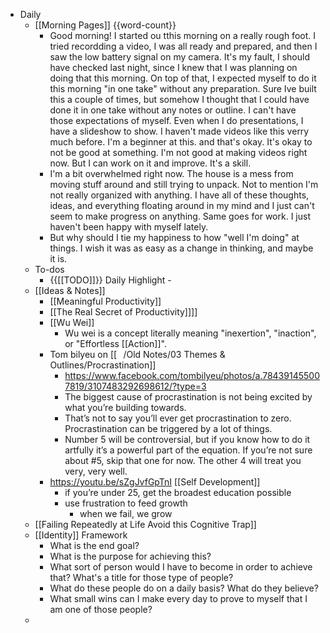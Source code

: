 - Daily
    - [[Morning Pages]] {{word-count}}
        - Good morning! I started ou tthis morning on a really rough foot. I tried recordding a video, I was all ready and prepared, and then I saw the low battery signal on my camera. It's my fault, I should have checked last night, since I knew that I was planning on doing that this morning. On top of that, I expected myself to do it this morning "in one take" without any preparation. Sure Ive built this a couple of times,  but somehow I thought that I could have done it in one take without any notes or outline. I can't have those expectations of myself. Even when I do presentations, I have a slideshow to show. I haven't made videos like this verry much before. I'm a beginner at this. and that's okay. It's okay to not be good at something. I'm not good at making videos right now. But I can work on it and improve. It's a skill. 
        - I'm a bit overwhelmed right now. The house is a mess from moving stuff around and still trying to unpack. Not to mention I'm not really organized with anything. I have all of these thoughts, ideas, and everything floating around in my mind and I just can't seem to make progress on anything. Same goes for work. I just haven't been happy with myself lately.
        - But why should I tie my happiness to how "well I'm doing" at things. I wish it was as easy as a change in thinking, and maybe it is. 
    - To-dos
        - {{[[TODO]]}} Daily Highlight - 
    - [[Ideas & Notes]]
        - [[Meaningful Productivity]] 
        - [[The Real Secret of Productivity]]]]
        - [[Wu Wei]] 
            - Wu wei is a concept literally meaning "inexertion", "inaction", or "Effortless [[Action]]".
        - Tom bilyeu on [[⠀/Old Notes/03 Themes & Outlines/Procrastination]]
            - https://www.facebook.com/tombilyeu/photos/a.784391455007819/3107483292698612/?type=3
            - The biggest cause of procrastination is not being excited by what you’re building towards.
            - That’s not to say you’ll ever get procrastination to zero. Procrastination can be triggered by a lot of things.
            - Number 5 will be controversial, but if you know how to do it artfully it’s a powerful part of the equation. If you’re not sure about #5, skip that one for now. The other 4 will treat you very, very well.
        - https://youtu.be/sZgJvfGpTnI [[Self Development]]
            - if you’re under 25, get the broadest education possible
            - use frustration to feed growth 
                - when we fail, we grow
    - [[Failing Repeatedly at Life Avoid this Cognitive Trap]]
    - [[Identity]] Framework 
        - What is the end goal?
        - What is the purpose for achieving this?
        - What sort of person would I have to become in order to achieve that? What's a title for those type of people?
        - What do these people do on a daily basis? What do they believe?
        - What small wins can I make every day to prove to myself that I am one of those people?
    - 
